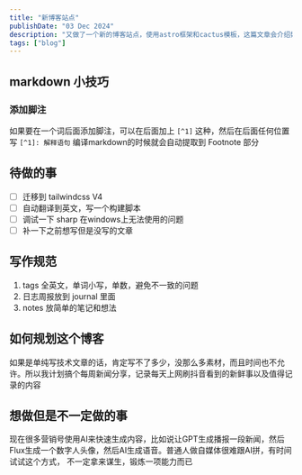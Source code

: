 ```yaml
---
title: "新博客站点"
publishDate: "03 Dec 2024"
description: "又做了一个新的博客站点，使用astro框架和cactus模板，这篇文章会介绍如何使用这个模板来写作，并且介绍一下待做的事"
tags: ["blog"]
---
```


## markdown 小技巧

### 添加脚注

如果要在一个词后面添加脚注，可以在后面加上 `[^1]` 这种，然后在后面任何位置写 `[^1]: 解释语句` 编译markdown的时候就会自动提取到 Footnote 部分 

## 待做的事

- [ ] 迁移到 tailwindcss V4
- [ ] 自动翻译到英文，写一个构建脚本
- [ ] 调试一下 sharp 在windows上无法使用的问题
- [ ] 补一下之前想写但是没写的文章

## 写作规范

1. tags 全英文，单词小写，单数，避免不一致的问题
2. 日志周报放到 journal 里面
3. notes 放简单的笔记和想法

## 如何规划这个博客

如果是单纯写技术文章的话，肯定写不了多少，没那么多素材，而且时间也不允许。所以我计划搞个每周新闻分享，记录每天上网刷抖音看到的新鲜事以及值得记录的内容

## 想做但是不一定做的事

现在很多营销号使用AI来快速生成内容，比如说让GPT生成播报一段新闻，然后Flux生成一个数字人头像，然后AI生成语音。普通人做自媒体很难跟AI拼，有时间试试这个方式，
不一定拿来谋生，锻炼一项能力而已
